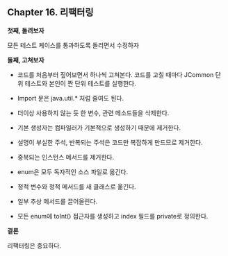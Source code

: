 ## Chapter 16. 리팩터링

**첫째, 돌려보자**

모든 테스트 케이스를 통과하도록 돌리면서 수정하자

**둘째, 고쳐보자**

- 코드를 처음부터 짚어보면서 하나씩 고쳐본다. 코드를 고칠 때마다 JCommon 단위 테스트와 본인이 짠 단위 테스트를 실행한다. 

- Import 문은 java.util.* 처럼 줄여도 된다. 
- 더이상 사용하지 않는 듯 한 변수, 관련 메소드들을 삭제한다. 
- 기본 생성자는 컴파일러가 기본적으로 생성하기 때문에 제거한다. 
- 설명이 부실한 주석, 반복되는 주석은 코드만 복잡하게 만드므로 제거한다. 
- 중복되는 인스턴스 메서드를 제거한다.
- enum은 모두 독자적인 소스 파일로 옮긴다.
- 정적 변수와 정적 메서드를 새 클래스로 옮긴다.
- 일부 추상 메서드를 끌어올린다.
- 모든 enum에 toInt() 접근자를 생성하고 index 필드를 private로 정의한다.

**결론**

리팩터링은 중요하다.